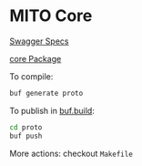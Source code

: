 # MITO Core

[Swagger Specs](https://redocly.github.io/redoc/?url=https://raw.githubusercontent.com/mito-online/core/master/domain/public.swagger.json)

[core Package](https://buf.build/mito/core)

To compile:

```sh
buf generate proto
```

To publish in [buf.build](https://buf.build/):

```sh
cd proto
buf push
```

More actions: checkout `Makefile`